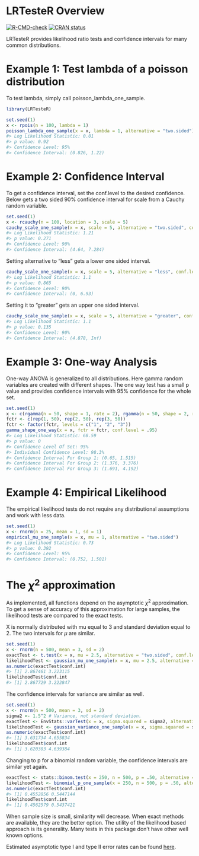 
<!-- README.md is generated from README.Rmd. Please edit that file -->

# LRTesteR Overview

<!-- badges: start -->

[![R-CMD-check](https://github.com/gmcmacran/LRTesteR/actions/workflows/R-CMD-check.yaml/badge.svg)](https://github.com/gmcmacran/LRTesteR/actions/workflows/R-CMD-check.yaml)
[![CRAN
status](https://www.r-pkg.org/badges/version/LRTesteR)](https://cran.r-project.org/package=LRTesteR)
<!-- badges: end -->

LRTesteR provides likelihood ratio tests and confidence intervals for
many common distributions.

# Example 1: Test lambda of a poisson distribution

To test lambda, simply call poisson_lambda_one_sample.

``` r
library(LRTesteR)

set.seed(1)
x <- rpois(n = 100, lambda = 1)
poisson_lambda_one_sample(x = x, lambda = 1, alternative = "two.sided")
#> Log Likelihood Statistic: 0.01
#> p value: 0.92
#> Confidence Level: 95%
#> Confidence Interval: (0.826, 1.22)
```

# Example 2: Confidence Interval

To get a confidence interval, set the conf.level to the desired
confidence. Below gets a two sided 90% confidence interval for scale
from a Cauchy random variable.

``` r
set.seed(1)
x <- rcauchy(n = 100, location = 3, scale = 5)
cauchy_scale_one_sample(x = x, scale = 5, alternative = "two.sided", conf.level = .90)
#> Log Likelihood Statistic: 1.21
#> p value: 0.271
#> Confidence Level: 90%
#> Confidence Interval: (4.64, 7.284)
```

Setting alternative to “less” gets a lower one sided interval.

``` r
cauchy_scale_one_sample(x = x, scale = 5, alternative = "less", conf.level = .90)
#> Log Likelihood Statistic: 1.1
#> p value: 0.865
#> Confidence Level: 90%
#> Confidence Interval: (0, 6.93)
```

Setting it to “greater” gets an upper one sided interval.

``` r
cauchy_scale_one_sample(x = x, scale = 5, alternative = "greater", conf.level = .90)
#> Log Likelihood Statistic: 1.1
#> p value: 0.135
#> Confidence Level: 90%
#> Confidence Interval: (4.878, Inf)
```

# Example 3: One-way Analysis

One-way ANOVA is generalized to all distributions. Here gamma random
variables are created with different shapes. The one way test has a
small p value and provides confidence intervals with 95% confidence for
the whole set.

``` r
set.seed(1)
x <- c(rgamma(n = 50, shape = 1, rate = 2), rgamma(n = 50, shape = 2, rate = 2), rgamma(n = 50, shape = 3, rate = 2))
fctr <- c(rep(1, 50), rep(2, 50), rep(3, 50))
fctr <- factor(fctr, levels = c("1", "2", "3"))
gamma_shape_one_way(x = x, fctr = fctr, conf.level = .95)
#> Log Likelihood Statistic: 68.59
#> p value: 0
#> Confidence Level Of Set: 95%
#> Individual Confidence Level: 98.3%
#> Confidence Interval For Group 1: (0.65, 1.515)
#> Confidence Interval For Group 2: (1.376, 3.376)
#> Confidence Interval For Group 3: (1.691, 4.192)
```

# Example 4: Empirical Likelihood

The empirical likelihood tests do not require any distributional
assumptions and work with less data.

``` r
set.seed(1)
x <- rnorm(n = 25, mean = 1, sd = 1)
empirical_mu_one_sample(x = x, mu = 1, alternative = "two.sided")
#> Log Likelihood Statistic: 0.73
#> p value: 0.392
#> Confidence Level: 95%
#> Confidence Interval: (0.752, 1.501)
```

# The $\chi^2$ approximation

As implemented, all functions depend on the asymptotic $\chi^2$
approximation. To get a sense of accuracy of this approximation for
large samples, the likelihood tests are compared to the exact tests.

X is normally distributed with mu equal to 3 and standard deviation
equal to 2. The two intervals for $\mu$ are similar.

``` r
set.seed(1)
x <- rnorm(n = 500, mean = 3, sd = 2)
exactTest <- t.test(x = x, mu = 2.5, alternative = "two.sided", conf.level = .95)
likelihoodTest <- gaussian_mu_one_sample(x = x, mu = 2.5, alternative = "two.sided", conf.level = .95)
as.numeric(exactTest$conf.int)
#> [1] 2.867461 3.223115
likelihoodTest$conf.int
#> [1] 2.867729 3.222847
```

The confidence intervals for variance are similar as well.

``` r
set.seed(1)
x <- rnorm(n = 500, mean = 3, sd = 2)
sigma2 <- 1.5^2 # Variance, not standard deviation.
exactTest <- EnvStats::varTest(x = x, sigma.squared = sigma2, alternative = "two.sided", conf.level = .95)
likelihoodTest <- gaussian_variance_one_sample(x = x, sigma.squared = sigma2, alternative = "two.sided", conf.level = .95)
as.numeric(exactTest$conf.int)
#> [1] 3.631734 4.655834
likelihoodTest$conf.int
#> [1] 3.620303 4.639384
```

Changing to p for a binomial random variable, the confidence intervals
are similar yet again.

``` r
exactTest <- stats::binom.test(x = 250, n = 500, p = .50, alternative = "two.sided", conf.level = .95)
likelihoodTest <- binomial_p_one_sample(x = 250, n = 500, p = .50, alternative = "two.sided", conf.level = .95)
as.numeric(exactTest$conf.int)
#> [1] 0.4552856 0.5447144
likelihoodTest$conf.int
#> [1] 0.4562579 0.5437421
```

When sample size is small, similarity will decrease. When exact methods
are available, they are the better option. The utility of the likelihood
based approach is its generality. Many tests in this package don’t have
other well known options.

Estimated asymptotic type I and type II error rates can be found
[here](https://github.com/gmcmacran/TypeOneTypeTwoSim).
